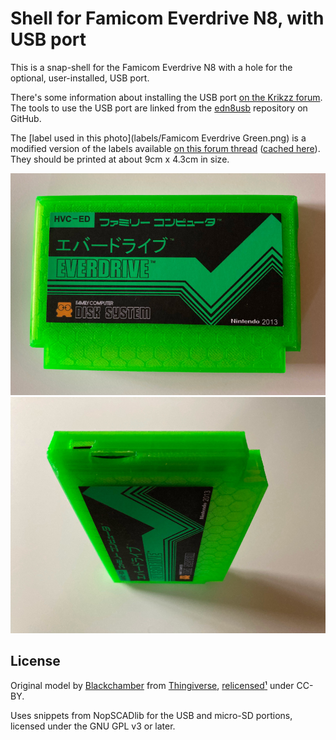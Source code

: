 # Shell for Famicom Everdrive N8, with USB port

This is a snap-shell for the Famicom Everdrive N8 with a hole for the optional, user-installed, USB port.

There's some information about installing the USB port [on the Krikzz forum](https://krikzz.com/forum/index.php?topic=2003.0).  The tools to use the USB port are linked from the [edn8usb](https://github.com/masible/edn8usb) repository on GitHub.

The [label used in this photo](labels/Famicom Everdrive Green.png) is a modified version of the labels available [on this forum thread](https://krikzz.com/forum/index.php?topic=333.0) ([cached here](labels/)). They should be printed at about 9cm x 4.3cm in size.

![Photo front](images/cartridge-front.jpg)
![Photo side](images/cartridge-side.jpg)

## License

Original model by [Blackchamber](https://www.thingiverse.com/Blackchamber) from [Thingiverse](https://www.thingiverse.com/thing:117607/), [relicensed](images/relicense.png)[¹](https://www.thingiverse.com/thing:117607/comments#comment-6479409) under CC-BY.

Uses snippets from NopSCADlib for the USB and micro-SD portions, licensed under the GNU GPL v3 or later.
